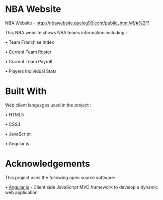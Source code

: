# NBA Website
NBA Website - http://nbawebsite.opeleg90.com/public_html/#!/#%2F!


This NBA website shows NBA teams information including :

•	Team Franchise Index

•	Current Team Roster

•	Current Team Payroll

•	Players Individual Stats  

# Built With
Web client languages used in the project : 

• HTML5

• CSS3

• JavaScript

• Angular.js


# Acknowledgements

This project uses the following open source software:


• [Angular.js](https://angularjs.org/) - Client side JavaScript MVC framework to develop a dynamic web application



